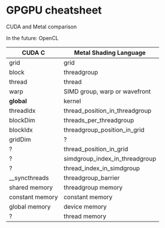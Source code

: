 # GPGPU cheatsheet

CUDA and Metal comparison

In the future: OpenCL

| CUDA C          | Metal Shading Language         |
| --------------- | ------------------------------ |
| grid            | grid                           |
| block           | threadgroup                    |
| thread          | thread                         |
| warp            | SIMD group, warp or wavefront  |
| __global__      | kernel                         |
| threadIdx       | thread_position_in_threadgroup |
| blockDim        | threads_per_threadgroup        |
| blockIdx        | threadgroup_position_in_grid   |
| gridDim         | ?                              |
| ?               | thread_position_in_grid        |
| ?               | simdgroup_index_in_threadgroup |
| ?               | thread_index_in_simdgroup      |
| __syncthreads   | threadgroup_barrier            |
| shared memory   | threadgroup memory             |
| constant memory | constant memory                |
| global memory   | device memory                  |
| ?               | thread memory                  |
